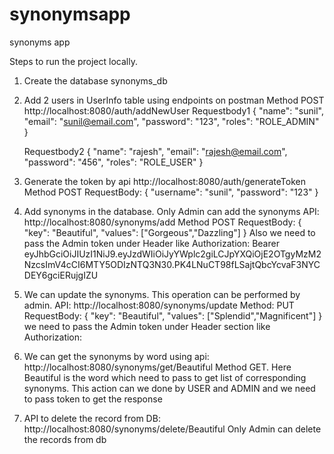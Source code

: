 # synonymsapp
synonyms app

Steps to run the project locally.

1. Create the database synonyms_db

2. Add 2 users in UserInfo table using endpoints on postman
    Method POST
    http://localhost:8080/auth/addNewUser
    Requestbody1
    {
        "name": "sunil",
        "email": "sunil@email.com",
        "password": "123",
        "roles": "ROLE_ADMIN"
    }

    Requestbody2
    {
        "name": "rajesh",
        "email": "rajesh@email.com",
        "password": "456",
        "roles": "ROLE_USER"
    }
  
  
3.  Generate the token by api http://localhost:8080/auth/generateToken
    Method POST
    RequestBody:
    {
        "username": "sunil",
        "password": "123"
    }

4. Add synonyms in the database. Only Admin can add the synonyms
   API: http://localhost:8080/synonyms/add
   Method POST
   RequestBody:
   {
    "key": "Beautiful",
    "values": ["Gorgeous","Dazzling"]
   }
   Also we need to pass the Admin token under Header like Authorization: Bearer eyJhbGciOiJIUzI1NiJ9.eyJzdWIiOiJyYWplc2giLCJpYXQiOjE2OTgyMzM2NzcsImV4cCI6MTY5ODIzNTQ3N30.PK4LNuCT98fLSajtQbcYcvaF3NYCDEY6gciERujgIZU

5. We can update the synonyms. This operation can be performed by admin.
   API: http://localhost:8080/synonyms/update
   Method: PUT
   RequestBody:
   {
    "key": "Beautiful",
    "values": ["Splendid","Magnificent"]
   }
   we need to pass the Admin token under Header section like Authorization:

6. We can get the synonyms by word using api: http://localhost:8080/synonyms/get/Beautiful
   Method GET. Here Beautiful is the word which need to pass to get list of corresponding synonyms. This action can we done by USER and ADMIN and we need to pass token to get the response

7. API to delete the record from DB: http://localhost:8080/synonyms/delete/Beautiful
   Only Admin can delete the records from db 

